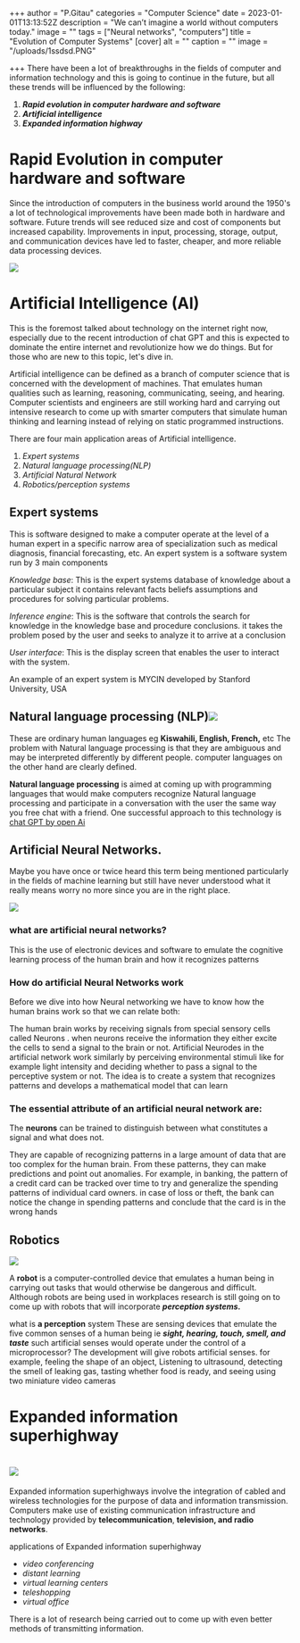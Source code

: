 +++
author = "P.Gitau"
categories = "Computer Science"
date = 2023-01-01T13:13:52Z
description = "We can’t imagine a world without computers today."
image = ""
tags = ["Neural networks", "computers"]
title = "Evolution of Computer Systems"
[cover]
alt = ""
caption = ""
image = "/uploads/1ssdsd.PNG"

+++
There have been a lot of breakthroughs in the fields of computer and information technology and this is going to continue in the future, but all these trends will be influenced by the following:

1. **_Rapid evolution in computer hardware and software_**
2. **_Artificial intelligence_**
3. **_Expanded information highway_**

# Rapid Evolution in computer hardware and software

Since the introduction of computers in the business world around the 1950's a lot of technological improvements have been made both in hardware and software. Future trends will see reduced size and cost of components but increased capability. Improvements in input, processing, storage, output, and communication devices have led to faster, cheaper, and more reliable data processing devices.

![](/uploads/fghfdgfds.PNG)

# Artificial Intelligence (AI)

This is the foremost talked about technology on the internet right now, especially due to the recent introduction of chat GPT and this is expected to dominate the entire internet and revolutionize how we do things. But for those who are new to this topic, let's dive in.

Artificial intelligence can be defined as a branch of computer science that is concerned with the development of machines. That emulates human qualities such as learning, reasoning, communicating, seeing, and hearing. Computer scientists and engineers are still working hard and carrying out intensive research to come up with smarter computers that simulate human thinking and learning instead of relying on static programmed instructions.

There are four main application areas of Artificial intelligence.

1. _Expert systems_
2. _Natural language processing(NLP)_
3. _Artificial Natural Network_
4. _Robotics/perception systems_

## Expert systems

This is software designed to make a computer operate at the level of a human expert in a specific narrow area of specialization such as medical diagnosis, financial forecasting, etc. An expert system is a software system run by 3 main components

_Knowledge base_: This is the expert systems database of knowledge about a particular subject it contains relevant facts beliefs assumptions and procedures for solving particular problems.

_Inference engine_: This is the software that controls the search for knowledge in the knowledge base and procedure conclusions. it takes the problem posed by the user and seeks to analyze it to arrive at a conclusion

_User interface_: This is the display screen that enables the user to interact with the system.

An example of an expert system is MYCIN developed by Stanford University, USA

## Natural language processing (NLP)![](/uploads/blog_nlp-for-artificial-intelligence_72-1.jpg)

These are ordinary human languages eg **Kiswahili, English, French,** etc The problem with Natural language processing is that they are ambiguous and may be interpreted differently by different people. computer languages on the other hand are clearly defined.

**Natural language processing** is aimed at coming up with programming languages that would make computers recognize Natural language processing and participate in a conversation with the user the same way you free chat with a friend. One successful approach to this technology is [chat GPT by open Ai](https://blog.bunnieabc.com/posts/what-is-chat-gpt-and-why-you-need-it/)

## Artificial Neural Networks.

Maybe you have once or twice heard this term being mentioned particularly in the fields of machine learning but still have never understood what it really means worry no more since you are in the right place.

![](/uploads/dxfgh.PNG)

### **what are artificial neural networks?**

This is the use of electronic devices and software to emulate the cognitive learning process of the  human brain and how it recognizes patterns

### **How do artificial Neural Networks work**

Before we dive into how Neural networking we have to know how the human brains work so that we can relate both:

The human brain works by receiving signals from special sensory cells called Neurons . when neurons receive the information they either excite the cells to send a signal to the brain or not. Artificial Neurodes in the artificial network work similarly by perceiving environmental stimuli like for example light intensity and deciding whether to pass a signal to the perceptive system or not. The idea is to create a system that recognizes patterns and develops a mathematical model that can learn

### **The essential attribute of an artificial neural network are:**

The **neurons** can be trained to distinguish between what constitutes a signal and what does not.

They are capable of recognizing patterns in a large amount of data that are too complex for the human brain. From these patterns, they can make predictions and point out anomalies. For example, in banking, the pattern of a credit card can be tracked over time to try and generalize the spending patterns of individual card owners. in case of loss or theft, the bank can notice the change in spending patterns and conclude that the card is in the wrong hands

## Robotics

![](/uploads/istock-966248982.jpg)

A **robot** is a computer-controlled device that emulates a human being in carrying out tasks that would otherwise be dangerous and difficult. Although robots are being used in workplaces research is still going on to come up with robots that will incorporate **_perception systems._**

what is **a perception** system These are sensing devices that emulate the five common senses of a human being ie **_sight, hearing, touch, smell, and taste_** such artificial senses would operate under the control of a microprocessor? The development will give robots artificial senses. for example, feeling the shape of an object, Listening to ultrasound, detecting the smell of leaking gas, tasting whether food is ready, and seeing using two miniature video cameras

# Expanded information superhighway

# ![](/uploads/shutterstock_217048117.jpg)

Expanded information superhighways involve the integration of cabled and wireless technologies for the purpose of data and information transmission. Computers make use of existing communication infrastructure and technology provided by **telecommunication**, **television, and radio networks**.

applications of Expanded information superhighway

* _video conferencing_
* _distant learning_
* _virtual learning centers_
* _teleshopping_
* _virtual office_

There is a lot of research being carried out to come up with even better methods of transmitting information.